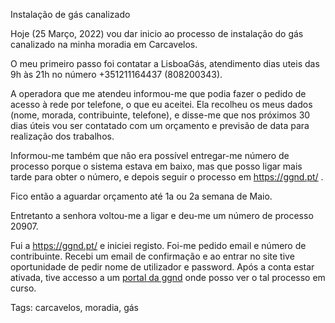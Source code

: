 Instalação de gás canalizado

Hoje (25 Março, 2022) vou dar inicio ao processo de instalação do gás canalizado na minha
moradia em Carcavelos.

O meu primeiro passo foi contatar a LisboaGás, atendimento dias uteis das 9h às
21h no número +351211164437 (808200343).

A operadora que me atendeu informou-me que podia fazer o pedido de acesso à rede
por telefone, o que eu aceitei.  Ela recolheu os meus dados (nome, morada,
contribuinte, telefone), e disse-me que nos próximos 30 dias úteis vou ser
contatado com um orçamento e previsão de data para realização dos trabalhos.

Informou-me também que não era possível entregar-me número de processo porque
o sistema estava em baixo, mas que posso ligar mais tarde para obter o número,
 e depois seguir o processo em https://ggnd.pt/ .

Fico então a aguardar orçamento até 1a ou 2a semana de Maio.

Entretanto a senhora voltou-me a ligar e deu-me um número de processo 20907.

Fui a https://ggnd.pt/ e iniciei registo.  Foi-me pedido email e número de contribuinte.
  Recebi um email de confirmação e ao entrar no site tive oportunidade de pedir nome de
utilizador e password.  Após a conta estar ativada, tive accesso a um
[portal da ggnd](https://www.ggnd.pt/pt-pt/area-reservada/dashboard) onde posso ver o
tal processo em curso.

Tags: carcavelos, moradia, gás
